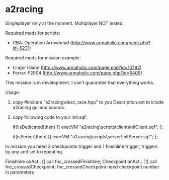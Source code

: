 # a2racing
Singleplayer only at the moment. Multiplayer NOT tested.

Required mods for scripts:
- CBA: Operation Arrowhead (http://www.armaholic.com/page.php?id=6231)

Required mods for mission example: 
- Lingor Island (http://www.armaholic.com/page.php?id=10792)
- Ferrari F2004 (http://www.armaholic.com/page.php?id=6409)

This mission is in development. I can't guarantee that everything works.

Usage: 
1.  copy #include "a2racing\desc_race.hpp" to you Description.ext to iclude a2racing gui and sounds.

2.  copy following code to your init.sqf.

    if(!isDedicated)then{
        [] execVM "a2racing\scripts\client\initClient.sqf";
    };

    if(isServer)then{
        [] execVM "a2racing\scripts\server\initServer.sqf";
    };

In mission you need 3 checkpoints trigger and 1 finsihline trigger, triggers by any and set to repeating.

Finishline onAct.:	[] call fnc_crossedFinishline;
Checkpoint onAct.:	[1] call fnc_crossedCheckpoint; 
fnc_crossedCheckpoint need checkpoint number in parameters
